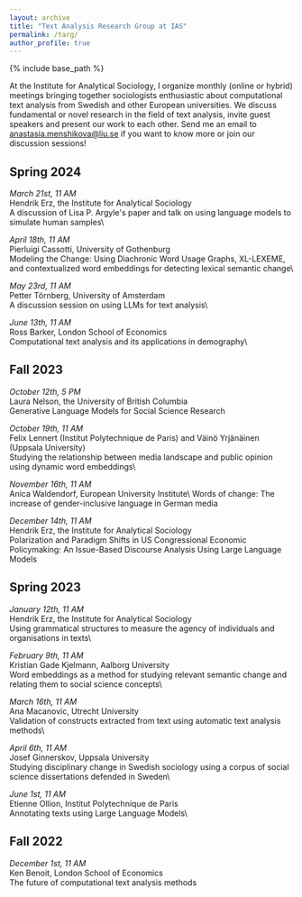 ```yaml
---
layout: archive
title: "Text Analysis Research Group at IAS"
permalink: /targ/
author_profile: true
---
```


{% include base_path %}

At the Institute for Analytical Sociology, I organize monthly (online or hybrid) meetings bringing together sociologists enthusiastic about computational text analysis from Swedish and other European universities. We discuss fundamental or novel research in the field of text analysis, invite guest speakers and present our work to each other. Send me an email to anastasia.menshikova@liu.se if you want to know more or join our discussion sessions!

## Spring 2024

*March 21st, 11 AM*\
Hendrik Erz, the Institute for Analytical Sociology\
A discussion of Lisa P. Argyle's paper and talk on using language models to simulate human samples\

*April 18th, 11 AM*\
Pierluigi Cassotti, University of Gothenburg\
Modeling the Change: Using Diachronic Word Usage Graphs, XL-LEXEME, and contextualized word embeddings for detecting lexical semantic change\

*May 23rd, 11 AM*\
Petter Törnberg, University of Amsterdam\
A discussion session on using LLMs for text analysis\

*June 13th, 11 AM*\
Ross Barker, London School of Economics\
Computational text analysis and its applications in demography\

## Fall 2023

*October 12th, 5 PM*\
Laura Nelson, the University of British Columbia\
Generative Language Models for Social Science Research

*October 19th, 11 AM*\
Felix Lennert (Institut Polytechnique de Paris) and Väinö Yrjänäinen (Uppsala University)\
Studying the relationship between media landscape and public opinion using dynamic word embeddings\

*November 16th, 11 AM*\
Anica Waldendorf, European University Institute\ 
Words of change: The increase of gender-inclusive language in German media

*December 14th, 11 AM*\
Hendrik Erz, the Institute for Analytical Sociology\
Polarization and Paradigm Shifts in US Congressional Economic Policymaking: An Issue-Based Discourse Analysis Using Large Language Models

## Spring 2023

*January 12th, 11 AM*\
Hendrik Erz, the Institute for Analytical Sociology\
Using grammatical structures to measure the agency of individuals and organisations in texts\

*February 9th, 11 AM*\
Kristian Gade Kjelmann, Aalborg University\
Word embeddings as a method for studying relevant semantic change and relating them to social science concepts\

*March 16th, 11 AM*\
Ana Macanovic, Utrecht University\
Validation of constructs extracted from text using automatic text analysis methods\

*April 6th, 11 AM*\
Josef Ginnerskov, Uppsala University\
Studying disciplinary change in Swedish sociology using a corpus of social science dissertations defended in Sweden\

*June 1st, 11 AM*\
Etienne Ollion, Institut Polytechnique de Paris\
Annotating texts using Large Language Models\

## Fall 2022

*December 1st, 11 AM*\
Ken Benoit, London School of Economics\
The future of computational text analysis methods










